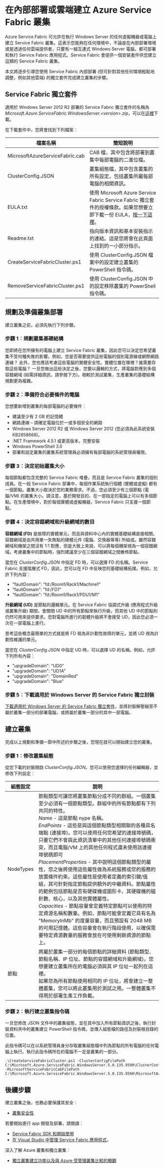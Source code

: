 <properties
   pageTitle="建立內部部署或多雲端 Azure Service Fabric 叢集 | Microsoft Azure"
   description="了解如何在執行 Windows Server (無論是在內部部署或雲端) 的任何電腦 (實體或虛擬) 上建立 Azure Service Fabric 叢集。"
   services="service-fabric"
   documentationCenter=".net"
   authors="ChackDan"
   manager="timlt"
   editor=""/>

<tags
   ms.service="service-fabric"
   ms.devlang="dotnet"
   ms.topic="article"
   ms.tgt_pltfrm="NA"
   ms.workload="NA"
   ms.date="03/28/2016"
   ms.author="chackdan"/>


# 在內部部署或雲端建立 Azure Service Fabric 叢集

Azure Service Fabric 可允許在執行 Windows Server 的任何虛擬機器或電腦上建立 Service Fabric 叢集。這表示您能夠在任何環境中，不論是在內部部署環境或是透過任何雲端提供者，只要有一組互連式 Windows Server 電腦，都可部署和執行 Service Fabric 應用程式。Service Fabric 會提供一個安裝套件供您建立這類的 Service Fabric 叢集。

本文將逐步引導您使用 Service Fabric 內部部署 (但可針對其他任何環境輕鬆地調整，例如其他雲端) 的獨立套件完成建立叢集的步驟。

## Service Fabric 獨立套件

適用於 Windows Server 2012 R2 部署的 Service Fabric 獨立套件的名稱為 *Microsoft.Azure.ServiceFabric.WindowsServer.&lt;version&gt;.zip*，可以在[這裡](http://go.microsoft.com/fwlink/?LinkId=730690)下載。

在下載套件中，您將會找到下列檔案︰

|**檔案名稱**|**簡短說明**|
|-----------------------|--------------------------|
|MicrosoftAzureServiceFabric.cab|CAB 檔，其中包含將部署到叢集中每部電腦的二進位檔。|
|ClusterConfig.JSON|叢集組態檔，其中包含叢集的所有設定，包括叢集所屬每部電腦的相關資訊。|
|EULA.txt|使用 Microsoft Azure Service Fabric Service Fabric 獨立套件的授權條款。如果您想要立即下載一份 EULA，[按一下這裡](http://go.microsoft.com/fwlink/?LinkID=733084)。|
|Readme.txt|指向版本資訊和基本安裝指示的連結。這是您將會在此頁面上找到的一小部分指示。|
|CreateServiceFabricCluster.ps1|使用 ClusterConfig.JSON 檔案中的設定建立叢集的 PowerShell 指令碼。|
|RemoveServiceFabricCluster.ps1|使用 ClusterConfig.JSON 中的設定移除叢集的 PowerShell 指令碼。|

## 規劃及準備叢集部署
建立叢集之前，必須先執行下列步驟。

### 步驟 1︰規劃叢集基礎結構
您即將在您所擁有的電腦上建立 Service Fabric 叢集，因此您可以決定您希望叢集不受何種失敗的影響。例如，您是否需要提供這些電腦的個別電源線或網際網路連線？ 此外，您也應該考慮這些電腦的實體安全性。實體位置在哪裡？誰需要存取這些電腦？ 一旦您做出這些決定之後，您要以邏輯的方式，將電腦對應到多個容錯網域 (如需詳細資訊，請參閱下方)。相較於測試叢集，生產叢集的基礎結構規劃更為複雜。

### 步驟 2︰準備符合必要條件的電腦
您想要新增到叢集的每部電腦的必要條件︰

- 建議至少有 2 GB 的記憶體
- 網路連線 – 請確定電腦位於一或多個安全的網路
- Windows Server 2012 R2 或 Windows Server 2012 (您必須為此系統安裝 KB2858668)。
- .NET Framework 4.5.1 或更高版本，完整安裝
- Windows PowerShell 3.0
- 部署和設定叢集的叢集系統管理員必須擁有每部電腦的系統管理員權限。

### 步驟 3︰決定初始叢集大小
每個節點都包含完整的 Service Fabric 堆疊，而且是 Service Fabric 叢集的個別成員。在一般 Service Fabric 部署中，每個作業系統執行個體 (實體或虛擬) 都有一個節點。叢集大小取決於您的業務需求。不過，您必須至少有三個節點 (電腦/VM) 的叢集大小。請注意，基於開發目的，在一部指定的電腦上可以有多個節點。在生產環境中，對於每個實體或虛擬機器，Service Fabric 只支援一個節點。

### 步驟 4︰決定容錯網域和升級網域的數目
**容錯網域 (FD)** 是故障的實體單元，而且與資料中心內的實體基礎結構直接相關。容錯網域是由共用單一失敗點的硬體元件 (電腦、交換器等等) 所組成。雖然容錯網域和機架之間沒有 1:1 對應，但是大致上來說，可以將每個機架視為一個容錯網域。考慮叢集中的節點時，強烈建議至少在三個容錯網域之間散佈節點。

當您在 *ClusterConfig.JSON* 中指定 FD 時，可以選擇 FD 的名稱。Service Fabric 支援階層式 FD，因此，您可以在 FD 中反映您的基礎結構拓撲。例如，允許下列內容：

- "faultDomain": "fd:/Room1/Rack1/Machine1"
- "faultDomain": "fd:/FD1"
- "faultDomain": "fd:/Room1/Rack1/PDU1/M1"


**升級網域 (UD)** 是節點的邏輯單元。在 Service Fabric 協調式升級 (應用程式升級或叢集升級) 期間，會關閉 UD 中的所有節點來執行升級，而其他 UD 中的節點則仍然可用來提供要求。您對電腦所進行的韌體升級將不會接受 UD，因此您必須一次在一部電腦上進行。

思考這些概念最簡單的方式就是將 FD 視為非計劃性故障的單元，並將 UD 視為計劃性維護的單元。

當您在 *ClusterConfig.JSON* 中指定 UD 時，可以選擇 UD 的名稱。例如，允許下列所有內容：

- "upgradeDomain": "UD0"
- "upgradeDomain": "UD1A"
- "upgradeDomain": "DomainRed"
- "upgradeDomain": "Blue"

### 步驟 5︰下載適用於 Windows Server 的 Service Fabric 獨立封裝
[下載適用於 Windows Server 的 Service Fabric 獨立套件](http://go.microsoft.com/fwlink/?LinkId=730690)，並將封裝解壓縮至不屬於叢集一部分的部署電腦，或將屬於叢集一部分的其中一部電腦。

## 建立叢集

完成以上規劃和準備一節中所述的步驟之後，您現在就可以開始建立您的叢集。

### 步驟 1︰修改叢集組態
從您下載的封裝開啟 *ClusterConfig.JSON*。您可以使用您選擇的任何編輯器，並修改下列設定︰

|**組態設定**|**說明**|
|-----------------------|--------------------------|
|NodeTypes|節點類型可讓您將叢集節點分成不同的群組。一個叢集至少必須有一個節點類型。群組中的所有節點都有下列共同的特性。<br> *Name* - 這是節點 nype 名稱。<br> *EndPoints* - 這些是與這個節點類型相關聯的各種具名端點 (連接埠)。您可以使用任何您希望的連接埠號碼，只要它們不會與此資訊清單中的其他任何連接埠號碼衝突，而且電腦/VM 上的其他任何程式還未使用該連接埠號碼即可 <br> *PlacementProperties* - 其中說明這個節點類型的屬性，您之後將使用這些屬性做為系統服務或您的服務的放置條件約束。這些屬性是使用者定義的索引鍵/值組，其可針對指定節點提供額外的中繼資料。節點屬性的範例包括節點是否有硬碟機或圖形卡、其硬碟機的磁針數、核心，以及其他實體屬性。<br> *Capacities* - 節點容量會定義特定節點可以使用的特定資源名稱和數量。例如，節點可能會定義它具有名為 "MemoryInMb" 的度量容量，而且預設有 2048 MB 的可用記憶體。這些容量會在執行階段使用，以確保需要特定資源數量的服務會放在可使用剩餘資源的節點上。|
|節點|將屬於叢集一部分的每個節點的詳細資料 (節點類型、節點名稱、IP 位址、節點的容錯網域和升級網域)。您想要建立叢集所在的電腦必須與其 IP 位址一起列在這裡。<br>如果您為所有節點使用相同的 IP 位址，將會建立一整體叢集，您可以將此叢集用於測試之用。一整體叢集不得用於部署生產工作負載。|

### 步驟 2︰執行建立叢集指令碼
一旦您修改 JSON 文件中的叢集組態，並在其中加入所有節點資訊之後，執行封裝資料夾中的叢集建立 PowerShell 指令碼，並傳入組態檔的路徑及封裝根目錄的位置。

此指令碼可以在以系統管理員身分存取叢集組態檔中列為節點的所有電腦的任何電腦上執行。執行此指令碼所在的電腦不一定是叢集的一部分。

```
.\CreateServiceFabricCluster.ps1 -ClusterConfigFilePath C:\Microsoft.Azure.ServiceFabric.WindowsServer.5.0.135.9590\ClusterConfig.JSON -MicrosoftServiceFabricCabFilePath C:\Microsoft.Azure.ServiceFabric.WindowsServer.5.0.135.9590\MicrosoftAzureServiceFabric.cab
```

## 後續步驟

建立叢集之後，也務必要保護其安全︰
- [叢集安全性](service-fabric-cluster-security.md)

若要開始進行 app 開發及部署，請閱讀︰
- [ Service Fabric SDK 和開始使用](service-fabric-get-started.md)
- [在 Visual Studio 中管理 Service Fabric 應用程式](service-fabric-manage-application-in-visual-studio.md)。

深入了解 Azure 叢集和獨立叢集︰
- [獨立叢集建立功能以及與 Azure 受管理叢集比較的概觀](service-fabric-deploy-anywhere.md)

<!---HONumber=AcomDC_0413_2016-->